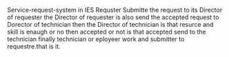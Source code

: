 ﻿ Service-request-system in IES 
  Requster Submitte the request to its Director of requester the Director of requester is also send the accepted request to Dorector of technician then the Director of technician is that resurce and skill is enaugh or no then accepted or not is that accepted  send to the technician finally technician or eployeer work and submitter to requestre.that is it.
